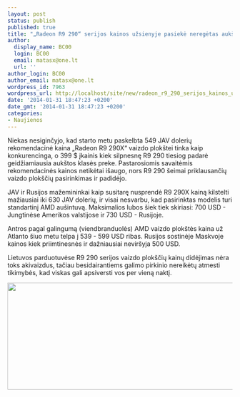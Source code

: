 ```yaml
---
layout: post
status: publish
published: true
title: "„Radeon R9 290“ serijos kainos užsienyje pasiekė neregėtas aukštumas"
author:
  display_name: BC00
  login: BC00
  email: matasx@one.lt
  url: ''
author_login: BC00
author_email: matasx@one.lt
wordpress_id: 7963
wordpress_url: http://localhost/site/new/radeon_r9_290_serijos_kainos_uzsienyje_pasieke_neregetas_aukstumas/
date: '2014-01-31 18:47:23 +0200'
date_gmt: '2014-01-31 18:47:23 +0200'
categories:
- Naujienos
---
```

<p>
	Niekas nesiginčyjo, kad starto metu paskelbta 549 JAV dolerių rekomendacinė kaina &bdquo;Radeon R9 290X&ldquo; vaizdo plok&scaron;tei tinka kaip konkurencinga, o 399 $ įkainis kiek silpnesnę R9 290 tiesiog padarė geidžiamiausia auk&scaron;tos klasės preke. Pastarosiomis savaitėmis rekomendacinės kainos netikėtai i&scaron;augo, nors R9 290 &scaron;eimai priklausančių vaizdo plok&scaron;čių pasirinkimas ir padidėjo.</p>
<p>
	JAV ir Rusijos mažemininkai kaip susitarę nusprendė R9 290X kainą kilstelti mažiausiai iki 630 JAV dolerių, ir visai nesvarbu, kad pasirinktas modelis turi standartinį AMD au&scaron;intuvą. Maksimalios lubos &scaron;iek tiek skiriasi: 700 USD - Jungtinėse Amerikos valstijose ir 730 USD - Rusijoje.</p>
<p>
	Antros pagal galingumą (viendbranduolės) AMD vaizdo plok&scaron;tės kaina už Atlanto &scaron;iuo metu telpa į 539 - 599 USD ribas. Rusijos sostinėje Maskvoje kainos kiek priimtinesnės ir dažniausiai nevir&scaron;yja 500 USD.</p>
<p>
	Lietuvos parduotuvėse R9 290 serijos vaizdo plok&scaron;čių kainų didėjimas nėra toks akivaizdus, tačiau besidairantiems galimo pirkinio nereikėtų atmesti tikimybės, kad viskas gali apsiversti vos per vieną naktį.</p>
<p>
	<img alt="" src="http://technews.lt/userfiles/Sapphire_R9_290X_Tri-X_02.jpg" style="width: 520px; height: 240px;" /></p>
